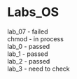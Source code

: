 # Labs_OS
lab_07 - failed  
chmod - in process  
lab_0 - passed  
lab_1 - passed  
lab_2 - passed  
lab_3 - need to check
